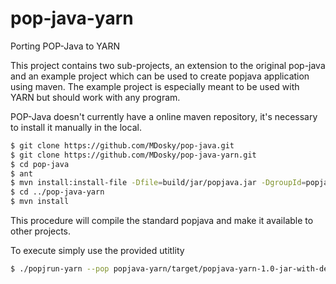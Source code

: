 # pop-java-yarn
Porting POP-Java to YARN

This project contains two sub-projects, an extension to the original pop-java and an example project which can be used to create popjava application using maven. The example project is especially meant to be used with YARN but should work with any program.

POP-Java doesn't currently have a online maven repository, it's necessary to install it manually in the local.

```sh
$ git clone https://github.com/MDosky/pop-java.git
$ git clone https://github.com/MDosky/pop-java-yarn.git
$ cd pop-java
$ ant
$ mvn install:install-file -Dfile=build/jar/popjava.jar -DgroupId=popjava -DartifactId=popjava -Dversion=1.0 -Dpackaging=jar
$ cd ../pop-java-yarn
$ mvn install
```

This procedure will compile the standard popjava and make it available to other projects.

To execute simply use the provided utitlity
```sh
$ ./popjrun-yarn --pop popjava-yarn/target/popjava-yarn-1.0-jar-with-dependencies.jar --jar yarn-example/target/yarn-example-1.0-jar-with-dependencies.jar --main JMAllocation
```
